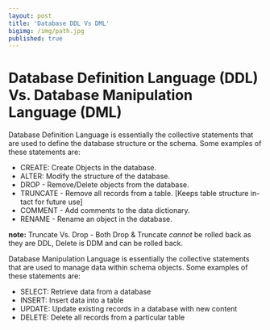 ```yaml
---
layout: post
title: 'Database DDL Vs DML'
bigimg: /img/path.jpg
published: true
---
```


# Database Definition Language (DDL) Vs. Database Manipulation Language (DML)

Database Definition Language is essentially the collective statements that are used to define the database structure or the schema.
Some examples of these statements are:

- CREATE: Create Objects in the database.
- ALTER: Modify the structure of the database.
- DROP - Remove/Delete objects from the database.
- TRUNCATE - Remove all records from a table. [Keeps table structure in-tact for future use]
- COMMENT - Add comments to the data dictionary.
- RENAME - Rename an object in the database.
    
**note:** Truncate Vs. Drop - Both Drop & Truncate *cannot* be rolled back as they are DDL, Delete is DDM and can be rolled back.

Database Manipulation Language is essentially the collective statements that are used to manage data within schema objects. 
Some examples of these statements are:

- SELECT: Retrieve data from a database
- INSERT: Insert data into a table 
- UPDATE: Update existing records in a database with new content
- DELETE: Delete all records from a particular table 
